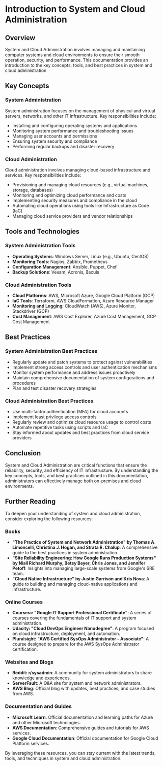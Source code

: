 # Introduction to System and Cloud Administration

## Overview
System and Cloud Administration involves managing and maintaining computer systems and cloud environments to ensure their smooth operation, security, and performance. This documentation provides an introduction to the key concepts, tools, and best practices in system and cloud administration.

## Key Concepts

### System Administration
System administration focuses on the management of physical and virtual servers, networks, and other IT infrastructure. Key responsibilities include:
- Installing and configuring operating systems and applications
- Monitoring system performance and troubleshooting issues
- Managing user accounts and permissions
- Ensuring system security and compliance
- Performing regular backups and disaster recovery

### Cloud Administration
Cloud administration involves managing cloud-based infrastructure and services. Key responsibilities include:
- Provisioning and managing cloud resources (e.g., virtual machines, storage, databases)
- Monitoring and optimizing cloud performance and costs
- Implementing security measures and compliance in the cloud
- Automating cloud operations using tools like Infrastructure as Code (IaC)
- Managing cloud service providers and vendor relationships

## Tools and Technologies

### System Administration Tools
- **Operating Systems**: Windows Server, Linux (e.g., Ubuntu, CentOS)
- **Monitoring Tools**: Nagios, Zabbix, Prometheus
- **Configuration Management**: Ansible, Puppet, Chef
- **Backup Solutions**: Veeam, Acronis, Bacula

### Cloud Administration Tools
- **Cloud Platforms**: AWS, Microsoft Azure, Google Cloud Platform (GCP)
- **IaC Tools**: Terraform, AWS CloudFormation, Azure Resource Manager
- **Monitoring and Logging**: CloudWatch (AWS), Azure Monitor, Stackdriver (GCP)
- **Cost Management**: AWS Cost Explorer, Azure Cost Management, GCP Cost Management

## Best Practices

### System Administration Best Practices
- Regularly update and patch systems to protect against vulnerabilities
- Implement strong access controls and user authentication mechanisms
- Monitor system performance and address issues proactively
- Maintain comprehensive documentation of system configurations and procedures
- Plan and test disaster recovery strategies

### Cloud Administration Best Practices
- Use multi-factor authentication (MFA) for cloud accounts
- Implement least privilege access controls
- Regularly review and optimize cloud resource usage to control costs
- Automate repetitive tasks using scripts and IaC
- Stay informed about updates and best practices from cloud service providers

## Conclusion
System and Cloud Administration are critical functions that ensure the reliability, security, and efficiency of IT infrastructure. By understanding the key concepts, tools, and best practices outlined in this documentation, administrators can effectively manage both on-premises and cloud environments.

## Further Reading

To deepen your understanding of system and cloud administration, consider exploring the following resources:

### Books
- **"The Practice of System and Network Administration" by Thomas A. Limoncelli, Christina J. Hogan, and Strata R. Chalup**: A comprehensive guide to the best practices in system administration.
- **"Site Reliability Engineering: How Google Runs Production Systems" by Niall Richard Murphy, Betsy Beyer, Chris Jones, and Jennifer Petoff**: Insights into managing large-scale systems from Google's SRE team.
- **"Cloud Native Infrastructure" by Justin Garrison and Kris Nova**: A guide to building and managing cloud-native applications and infrastructure.

### Online Courses
- **Coursera: "Google IT Support Professional Certificate"**: A series of courses covering the fundamentals of IT support and system administration.
- **Udacity: "Cloud DevOps Engineer Nanodegree"**: A program focused on cloud infrastructure, deployment, and automation.
- **Pluralsight: "AWS Certified SysOps Administrator - Associate"**: A course designed to prepare for the AWS SysOps Administrator certification.

### Websites and Blogs
- **Reddit: r/sysadmin**: A community for system administrators to share knowledge and experiences.
- **ServerFault**: A Q&A site for system and network administrators.
- **AWS Blog**: Official blog with updates, best practices, and case studies from AWS.

### Documentation and Guides
- **Microsoft Learn**: Official documentation and learning paths for Azure and other Microsoft technologies.
- **AWS Documentation**: Comprehensive guides and tutorials for AWS services.
- **Google Cloud Documentation**: Official documentation for Google Cloud Platform services.

By leveraging these resources, you can stay current with the latest trends, tools, and techniques in system and cloud administration.